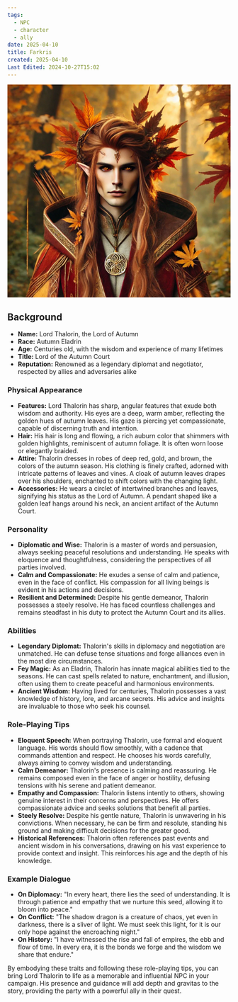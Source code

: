 ```yaml
---
tags:
  - NPC
  - character
  - ally
date: 2025-04-10
title: Farkris
created: 2025-04-10
Last Edited: 2024-10-27T15:02
---
```








  

![farkris.png](/images/farkris.png)

## Background

- **Name:** Lord Thalorin, the Lord of Autumn
- **Race:** Autumn Eladrin
- **Age:** Centuries old, with the wisdom and experience of many lifetimes
- **Title:** Lord of the Autumn Court
- **Reputation:** Renowned as a legendary diplomat and negotiator, respected by allies and adversaries alike

### Physical Appearance

- **Features:** Lord Thalorin has sharp, angular features that exude both wisdom and authority. His eyes are a deep, warm amber, reflecting the golden hues of autumn leaves. His gaze is piercing yet compassionate, capable of discerning truth and intention.
- **Hair:** His hair is long and flowing, a rich auburn color that shimmers with golden highlights, reminiscent of autumn foliage. It is often worn loose or elegantly braided.
- **Attire:** Thalorin dresses in robes of deep red, gold, and brown, the colors of the autumn season. His clothing is finely crafted, adorned with intricate patterns of leaves and vines. A cloak of autumn leaves drapes over his shoulders, enchanted to shift colors with the changing light.
- **Accessories:** He wears a circlet of intertwined branches and leaves, signifying his status as the Lord of Autumn. A pendant shaped like a golden leaf hangs around his neck, an ancient artifact of the Autumn Court.

### Personality

- **Diplomatic and Wise:** Thalorin is a master of words and persuasion, always seeking peaceful resolutions and understanding. He speaks with eloquence and thoughtfulness, considering the perspectives of all parties involved.
- **Calm and Compassionate:** He exudes a sense of calm and patience, even in the face of conflict. His compassion for all living beings is evident in his actions and decisions.
- **Resilient and Determined:** Despite his gentle demeanor, Thalorin possesses a steely resolve. He has faced countless challenges and remains steadfast in his duty to protect the Autumn Court and its allies.

### Abilities

- **Legendary Diplomat:** Thalorin's skills in diplomacy and negotiation are unmatched. He can defuse tense situations and forge alliances even in the most dire circumstances.
- **Fey Magic:** As an Eladrin, Thalorin has innate magical abilities tied to the seasons. He can cast spells related to nature, enchantment, and illusion, often using them to create peaceful and harmonious environments.
- **Ancient Wisdom:** Having lived for centuries, Thalorin possesses a vast knowledge of history, lore, and arcane secrets. His advice and insights are invaluable to those who seek his counsel.

### Role-Playing Tips

- **Eloquent Speech:** When portraying Thalorin, use formal and eloquent language. His words should flow smoothly, with a cadence that commands attention and respect. He chooses his words carefully, always aiming to convey wisdom and understanding.
- **Calm Demeanor:** Thalorin's presence is calming and reassuring. He remains composed even in the face of anger or hostility, defusing tensions with his serene and patient demeanor.
- **Empathy and Compassion:** Thalorin listens intently to others, showing genuine interest in their concerns and perspectives. He offers compassionate advice and seeks solutions that benefit all parties.
- **Steely Resolve:** Despite his gentle nature, Thalorin is unwavering in his convictions. When necessary, he can be firm and resolute, standing his ground and making difficult decisions for the greater good.
- **Historical References:** Thalorin often references past events and ancient wisdom in his conversations, drawing on his vast experience to provide context and insight. This reinforces his age and the depth of his knowledge.

### Example Dialogue

- **On Diplomacy:** "In every heart, there lies the seed of understanding. It is through patience and empathy that we nurture this seed, allowing it to bloom into peace."
- **On Conflict:** "The shadow dragon is a creature of chaos, yet even in darkness, there is a sliver of light. We must seek this light, for it is our only hope against the encroaching night."
- **On History:** "I have witnessed the rise and fall of empires, the ebb and flow of time. In every era, it is the bonds we forge and the wisdom we share that endure."

By embodying these traits and following these role-playing tips, you can bring Lord Thalorin to life as a memorable and influential NPC in your campaign. His presence and guidance will add depth and gravitas to the story, providing the party with a powerful ally in their quest.